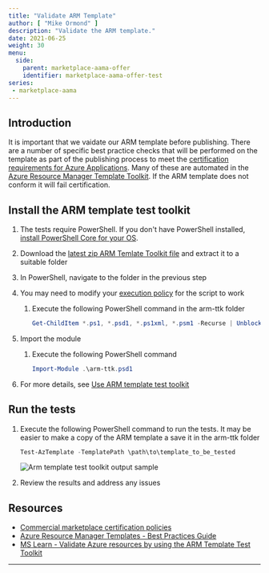 ```yaml
---
title: "Validate ARM Template"
author: [ "Mike Ormond" ]
description: "Validate the ARM template."
date: 2021-06-25
weight: 30
menu:
  side:
    parent: marketplace-aama-offer
    identifier: marketplace-aama-offer-test
series:
 - marketplace-aama
---
```


## Introduction

It is important that we vaidate our ARM template before publishing. There are a number of specific best practice checks that will be performed on the template as part of the publishing process to meet the [certification requirements for Azure Applications](https://docs.microsoft.com/legal/marketplace/certification-policies#3004-technical-requirements). Many of these are automated in the [Azure Resource Manager Template Toolkit](https://github.com/Azure/arm-ttk). If the ARM template does not conform it will fail certification.

## Install the ARM template test toolkit

1. The tests require PowerShell. If you don't have PowerShell installed, [install PowerShell Core for your OS](https://docs.microsoft.com/powershell/scripting/install/installing-powershell?view=powershell-7.1).
1. Download the [latest zip ARM Temlate Toolkit file](https://aka.ms/arm-ttk-latest) and extract it to a suitable folder
1. In PowerShell, navigate to the folder in the previous step
1. You may need to modify your [execution policy](https://docs.microsoft.com/powershell/module/microsoft.powershell.core/about/about_execution_policies) for the script to work
   1. Execute the following PowerShell command in the arm-ttk folder

      ```PowerShell
      Get-ChildItem *.ps1, *.psd1, *.ps1xml, *.psm1 -Recurse | Unblock-File
      ```

1. Import the module
   1. Execute the following PowerShell command

      ```PowerShell
      Import-Module .\arm-ttk.psd1
      ```

1. For more details, see [Use ARM template test toolkit](https://docs.microsoft.com/azure/azure-resource-manager/templates/test-toolkit)

## Run the tests

   1. Execute the following PowerShell command to run the tests. It may be easier to make a copy of the ARM template a save it in the arm-ttk folder

      ```PowerShell
      Test-AzTemplate -TemplatePath \path\to\template_to_be_tested
      ```

      ![Arm template test toolkit output sample](/marketplace/_images/arm-ttk.png)
   2. Review the results and address any issues

## Resources

* [Commercial marketplace certification policies](https://docs.microsoft.com/legal/marketplace/certification-policies)
* [Azure Resource Manager Templates - Best Practices Guide](https://github.com/Azure/azure-quickstart-templates/blob/master/1-CONTRIBUTION-GUIDE/best-practices.md)
* [MS Learn - Validate Azure resources by using the ARM Template Test Toolkit](https://docs.microsoft.com/learn/modules/arm-template-test/)

---
